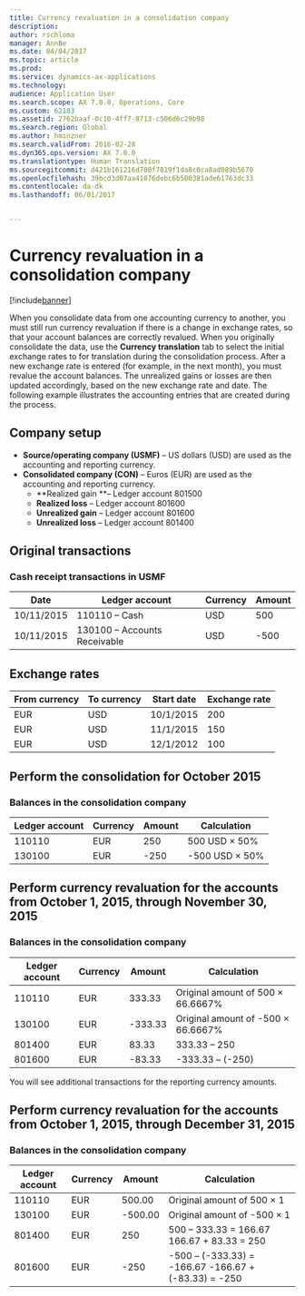 ```yaml
---
title: Currency revaluation in a consolidation company
description: 
author: rschloma
manager: AnnBe
ms.date: 04/04/2017
ms.topic: article
ms.prod: 
ms.service: dynamics-ax-applications
ms.technology: 
audience: Application User
ms.search.scope: AX 7.0.0, Operations, Core
ms.custom: 62183
ms.assetid: 2762baaf-0c10-4ff7-8713-c506d6c29b98
ms.search.region: Global
ms.author: hminzner
ms.search.validFrom: 2016-02-28
ms.dyn365.ops.version: AX 7.0.0
ms.translationtype: Human Translation
ms.sourcegitcommit: d421b161216d700f7819f1da8c0ca8ad089b5670
ms.openlocfilehash: 39bcd3d07aa41076debc6b500381ade61763dc33
ms.contentlocale: da-dk
ms.lasthandoff: 06/01/2017


---
```


# <a name="currency-revaluation-in-a-consolidation-company"></a>Currency revaluation in a consolidation company

[!include[banner](../includes/banner.md)]




When you consolidate data from one accounting currency to another, you must still run currency revaluation if there is a change in exchange rates, so that your account balances  are correctly revalued. When you originally consolidate the data, use the **Currency translation** tab to select the initial exchange rates to for translation during the consolidation process. After a new exchange rate is entered (for example, in the next month), you must revalue the account balances. The unrealized gains or losses are then updated accordingly, based on the new exchange rate and date. The following example illustrates the accounting entries that are created during the process.

## <a name="company-setup"></a>Company setup
-   **Source/operating company (USMF)** – US dollars (USD) are used as the accounting and reporting currency.
-   **Consolidated company (CON)** – Euros (EUR) are used as the accounting and reporting currency.
    -   **Realized gain **– Ledger account 801500
    -   **Realized loss** – Ledger account 801600
    -   **Unrealized gain** – Ledger account 801600
    -   **Unrealized loss** – Ledger account 801400

## <a name="original-transactions"></a>Original transactions
### <a name="cash-receipt-transactions-in-usmf"></a>Cash receipt transactions in USMF

| Date       | Ledger account               | Currency | Amount |
|------------|------------------------------|----------|--------|
| 10/11/2015 | 110110 – Cash                | USD      | 500    |
| 10/11/2015 | 130100 – Accounts Receivable | USD      | -500   |

## <a name="exchange-rates"></a>Exchange rates
| From currency | To currency | Start date | Exchange rate |
|---------------|-------------|------------|---------------|
| EUR           | USD         | 10/1/2015  | 200           |
| EUR           | USD         | 11/1/2015  | 150           |
| EUR           | USD         | 12/1/2012  | 100           |

## <a name="perform-the-consolidation-for-october-2015"></a>Perform the consolidation for October 2015
### <a name="balances-in-the-consolidation-company"></a>Balances in the consolidation company

| Ledger account | Currency | Amount | Calculation    |
|----------------|----------|--------|----------------|
| 110110         | EUR      | 250    | 500 USD × 50%  |
| 130100         | EUR      | -250   | -500 USD × 50% |

## <a name="perform-currency-revaluation-for-the-accounts-from-october-1-2015-through-november-30-2015"></a>Perform currency revaluation for the accounts from October 1, 2015, through November 30, 2015
### <a name="balances-in-the-consolidation-company"></a>Balances in the consolidation company

| Ledger account | Currency | Amount  | Calculation                        |
|----------------|----------|---------|------------------------------------|
| 110110         | EUR      | 333.33  | Original amount of 500 × 66.6667%  |
| 130100         | EUR      | -333.33 | Original amount of -500 × 66.6667% |
| 801400         | EUR      | 83.33   | 333.33 – 250                       |
| 801600         | EUR      | -83.33  | -333.33 – (-250)                   |

You will see additional transactions for the reporting currency amounts.

## <a name="perform-currency-revaluation-for-the-accounts-from-october-1-2015-through-december-31-2015"></a>Perform currency revaluation for the accounts from October 1, 2015, through December 31, 2015
### <a name="balances-in-the-consolidation-company"></a>Balances in the consolidation company

| Ledger account | Currency | Amount  | Calculation                                          |
|----------------|----------|---------|------------------------------------------------------|
| 110110         | EUR      | 500.00  | Original amount of 500 × 1                           |
| 130100         | EUR      | -500.00 | Original amount of -500 × 1                          |
| 801400         | EUR      | 250     | 500 – 333.33 = 166.67 166.67 + 83.33 = 250           |
| 801600         | EUR      | -250    | -500 – (-333.33) = -166.67 -166.67 + (-83.33) = -250 |







